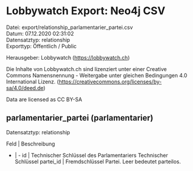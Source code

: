 Lobbywatch Export: Neo4j CSV
============================

Datei: export/relationship_parlamentarier_partei.csv  
Datum: 07.12.2020 02:31:02  
Datensatztyp: relationship  
Exporttyp: Öffentlich / Public  

Herausgeber: Lobbywatch (https://lobbywatch.ch)  

Die Inhalte von Lobbywatch.ch sind lizenziert unter einer Creative Commons Namensnennung - Weitergabe unter gleichen Bedingungen 4.0 International Lizenz. (https://creativecommons.org/licenses/by-sa/4.0/deed.de)

Data are licensed as CC BY-SA


## parlamentarier_partei (parlamentarier)

Datensatztyp: relationship

Feld | Beschreibung
- | -
id | Technischer Schlüssel des Parlamentariers Technischer Schlüssel
partei_id | Fremdschlüssel Partei. Leer bedeutet parteilos.


